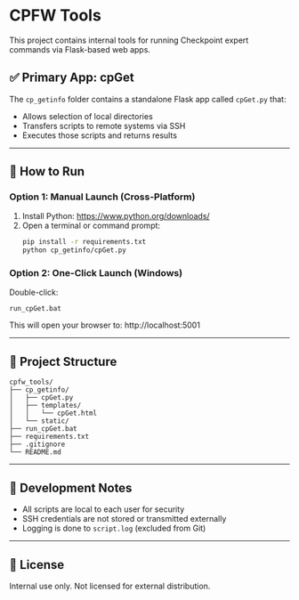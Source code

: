 # CPFW Tools

This project contains internal tools for running Checkpoint expert commands via Flask-based web apps.

## ✅ Primary App: cpGet

The `cp_getinfo` folder contains a standalone Flask app called `cpGet.py` that:
- Allows selection of local directories
- Transfers scripts to remote systems via SSH
- Executes those scripts and returns results

---

## 🚀 How to Run

### Option 1: Manual Launch (Cross-Platform)

1. Install Python: https://www.python.org/downloads/
2. Open a terminal or command prompt:
   ```bash
   pip install -r requirements.txt
   python cp_getinfo/cpGet.py
   ```

### Option 2: One-Click Launch (Windows)

Double-click:
```
run_cpGet.bat
```

This will open your browser to: http://localhost:5001

---

## 📁 Project Structure

```
cpfw_tools/
├── cp_getinfo/
│   ├── cpGet.py
│   ├── templates/
│   │   └── cpGet.html
│   └── static/
├── run_cpGet.bat
├── requirements.txt
├── .gitignore
└── README.md
```

---

## 🧪 Development Notes

- All scripts are local to each user for security
- SSH credentials are not stored or transmitted externally
- Logging is done to `script.log` (excluded from Git)

---

## 📜 License

Internal use only. Not licensed for external distribution.
